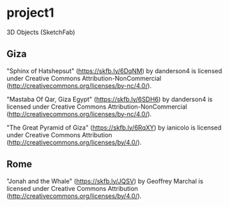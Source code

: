 # project1

3D Objects (SketchFab)

## Giza
"Sphinx of Hatshepsut" (https://skfb.ly/6DqNM) by danderson4 is licensed under Creative Commons Attribution-NonCommercial (http://creativecommons.org/licenses/by-nc/4.0/).

"Mastaba Of Qar, Giza Egypt" (https://skfb.ly/6SDH6) by danderson4 is licensed under Creative Commons Attribution-NonCommercial (http://creativecommons.org/licenses/by-nc/4.0/).

"The Great Pyramid of Giza" (https://skfb.ly/6RqXY) by ianicolo is licensed under Creative Commons Attribution (http://creativecommons.org/licenses/by/4.0/).

## Rome
"Jonah and the Whale" (https://skfb.ly/JQSV) by Geoffrey Marchal is licensed under Creative Commons Attribution (http://creativecommons.org/licenses/by/4.0/).

